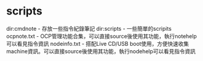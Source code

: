 # scripts

dir:cmdnote - 存放一些指令紀錄筆記
dir:scripts - 一些簡單的scripits
ocpnote.txt - OCP管理功能合集，可以直接source後使用其功能，執行notehelp可以看見指令資訊
nodeinfo.txt - 搭配Live CD/USB boot使用，方便快速收集machine資訊。可以直接source後使用其功能，執行nodehelp可以看見指令資訊
